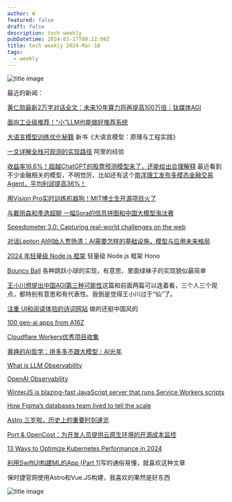 ```yaml
---
author: W
featured: false
draft: false
description: tech weekly
pubDatetime: 2024-03-17T00:22:00Z
title: tech weekly 2024-Mar-18
tags:
  - weekly
---
```


![title image](https://images.unsplash.com/photo-1710125888693-deb4fd7516b5?q=80&w=2608&auto=format&fit=crop&ixlib=rb-4.0.3&ixid=M3wxMjA3fDB8MHxwaG90by1wYWdlfHx8fGVufDB8fHx8fA%3D%3D)

最近的新闻：

[黄仁勋最新2万字对话全文：未来10年算力将再提高100万倍｜钛媒体AGI](https://mp.weixin.qq.com/s/3FQlcv3OwZ_nAUmFkaew0Q)

[面向工业级推荐！“小”LLM也能做好推荐系统](https://mp.weixin.qq.com/s/ZG3CuhZisI26taz4FQrdPg)

[大语言模型训练优化秘籍](https://mp.weixin.qq.com/s/DggHzTC1-z1XkpzyGproAA) 新书《大语言模型：原理与工程实践》

[一文详解全栈可观测的实现路径](https://mp.weixin.qq.com/s/au-9c6XBflQJQ2AIZ_TOZg) 阿里的经验

[收益率16.6%！超越ChatGPT的股票预测模型来了，还能给出合理解释](https://mp.weixin.qq.com/s/Wkv7sGY4NmjsOkN-cg0diQ) 最近看到不少金融相关的模型，不明觉厉，比如还有这个[南洋理工发布多模态金融交易Agent，平均利润提高36%！](https://mp.weixin.qq.com/s/QBORpQmZrumppLl81aWAxA)

[用Vision Pro实时训练机器狗！MIT博士生开源项目火了](https://mp.weixin.qq.com/s/_WyAFbc2EvUojE2RHjGm5g)

[与戴雨森和季逸超聊 一幅Sora的信息拼图和中国大模型淘汰赛](https://mp.weixin.qq.com/s/BJKkEvfdC4TVCUeaoBtgZw)

[Speedometer 3.0: Capturing real-world challenges on the web](https://blogs.windows.com/msedgedev/2024/03/11/contributing-to-speedometer-30/)

[对话Lepton AI创始人贾扬清：AI需要怎样的基础设施，模型与应用未来格局](https://www.xiaoyuzhoufm.com/episode/65ee7ba02d96b6aa80f4359d)

[2024 年轻量级 Node.js 框架](https://mp.weixin.qq.com/s/HQRTm020kPWGKQUXVbdK_g) 轻量级 Node.js 框架 Hono

[Bouncy Ball](https://sparkbox.github.io/bouncy-ball/) 各种跳跃小球的实现，有意思，里面绿袜子的实现貌似最简单

[王小川想提出中国AGI第三种可能性](https://mp.weixin.qq.com/s/_q1xA_EGEVonI32U1LgdSw)这篇和前面两篇可以连着看，三个人三个观点，都特别有意思和有代表性。我倒是觉得王小川过于“仙”了。

[注重 UI和阅读体验的诗词网站](https://github.com/meetqy/aspoem) 做的还挺中国风的

[100 gen-ai apps from A16Z](https://a16z.com/100-gen-ai-apps/)

[Cloudflare Workers优秀项目收集](https://igdux.com/workers?s=09)

[黄峥的AI哲学：拼多多不跟大模型｜AI光年](https://mp.weixin.qq.com/s/OIeVwUSWWdZoVlJRJy2MAQ)

[What is LLM Observability](https://arize.com/blog-course/large-language-model-monitoring-observability/)

[OpenAI Observability](https://docs.dynatrace.com/docs/observe-and-explore/dynatrace-for-ai-observability/openai-observability)

[WinterJS is blazing-fast JavaScript server that runs Service Workers scripts](https://github.com/wasmerio/winterjs)

[How Figma’s databases team lived to tell the scale](https://www.figma.com/blog/how-figmas-databases-team-lived-to-tell-the-scale/)

[Astro 三岁啦，历史上的重要时刻速览](https://mp.weixin.qq.com/s/SMOND4MU4mdbhyJRUncnZA)

[Port & OpenCost：为开发人员提供云原生环境的开源成本监控](https://mp.weixin.qq.com/s/hiBBza705m6h5nSrb5Ap5g)

[13 Ways to Optimize Kubernetes Performance in 2024](https://overcast.blog/13-ways-to-optimize-kubernetes-performance-in-2024-73d518e7e1f4)

[利用SwiftUI构建ML的App (Part 1)](https://danieljia-work.pages.dev/posts/ml-for-swiftui-1/)写的通俗易懂，就喜欢这种文章

保时捷官网使用Astro和Vue.JS构建，我喜欢的果然是好东西

![title image](https://devweekly.github.io/assets/2024-03-17%20114042.png)
